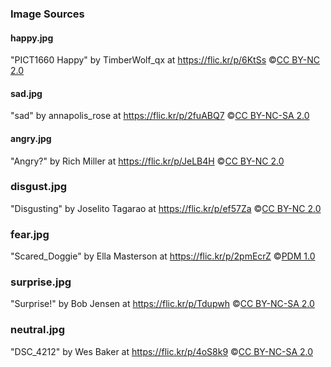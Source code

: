 ### Image Sources

#### happy.jpg

"PICT1660 Happy" by TimberWolf_qx at https://flic.kr/p/6KtSs &copy;[CC BY-NC 2.0](https://creativecommons.org/licenses/by-nc/2.0/)

#### sad.jpg

"sad" by annapolis_rose at https://flic.kr/p/2fuABQ7 &copy;[CC BY-NC-SA 2.0](https://creativecommons.org/licenses/by-nc-sa/2.0/)

#### angry.jpg

"Angry?" by Rich Miller at https://flic.kr/p/JeLB4H &copy;[CC BY-NC 2.0](https://creativecommons.org/licenses/by-nc/2.0/)

### disgust.jpg

"Disgusting" by Joselito Tagarao at https://flic.kr/p/ef57Za &copy;[CC BY-NC 2.0](https://creativecommons.org/licenses/by-nc/2.0/)

### fear.jpg

"Scared_Doggie" by Ella Masterson at https://flic.kr/p/2pmEcrZ &copy;[PDM 1.0](https://creativecommons.org/publicdomain/mark/1.0/)

### surprise.jpg

"Surprise!" by Bob Jensen at https://flic.kr/p/Tdupwh &copy;[CC BY-NC-SA 2.0](https://creativecommons.org/licenses/by-nc-sa/2.0/)

### neutral.jpg

"DSC_4212" by Wes Baker at https://flic.kr/p/4oS8k9 &copy;[CC BY-NC-SA 2.0](https://creativecommons.org/licenses/by-nc-sa/2.0/)
